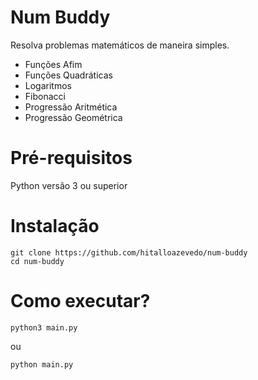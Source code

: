 # Num Buddy
 Resolva problemas matemáticos de maneira simples.
 - Funções Afim
 - Funções Quadráticas
 - Logaritmos
 - Fibonacci
 - Progressão Aritmética
 - Progressão Geométrica
   
# Pré-requisitos
Python versão 3 ou superior

# Instalação
```
git clone https://github.com/hitalloazevedo/num-buddy
cd num-buddy
```

# Como executar?
```
python3 main.py
```
ou
```
python main.py
```

